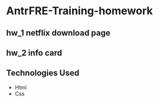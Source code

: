 # AntrFRE-Training-homework

## hw_1 netflix download page

## hw_2 info card

## Technologies Used
- Html
- Css

